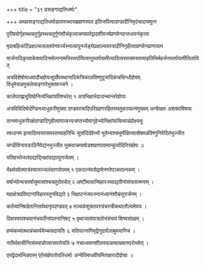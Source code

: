 +++
title = "३९ प्रसङ्गाद्यतिधर्माः"

+++
अथप्रसङ्गाद्यतिधर्माःप्रातरुत्थायब्रह्मणस्पत इतिजपित्वादण्डादीनिमृदंचादायमूत्न

पुरीषयोर्गृहस्थचतुर्गुहस्थचतुर्गुणंशौचंकृत्वाचम्यपर्वद्वादशीवर्ज्यप्रणवेनदन्तधावनंकृत्वा

मृदाबहिःकटिंप्रक्षाल्यजलतर्पणवर्ज्यस्नात्वापुनर्जङ्घेप्रक्षाल्यवस्त्रादीनिगृहीत्वाप्रणवेनप्राणायाम

मार्जनादिकृत्वाकेशवादिनमोत्ननामभिस्तर्पायित्वाभूस्तर्पयामीत्यादिव्यस्तसमस्तव्याहतिभिर्महर्जनस्तर्पयामीतितर्पयेत्

अत्रविशेषोमाधवादौचज्ञेयःसूर्योपस्थानादिकंत्रिकालविष्णुपूजादिकंचसिन्धौज्ञेयम् विधूमेसन्नमुसलेव्यङ्गारेभुक्तवज्जने ।

कालेपराह्णभूयिष्ठेनित्यंभिक्षांयतिश्चरेत् १ अत्रभिक्षाभेदाःग्रन्थान्तरेज्ञेयाः

अत्रविविदिषोर्दण्डिनःमाधुकरीमुख्या दण्डवस्त्रादिपरिग्रहणरहितस्यतुकरपात्नंमुख्यम् अन्येपक्षाः अशक्तविषयाः

तत्नमाधुकरीपक्षेदण्डादिगृहीत्वापञ्चभ्यःसप्तभ्योवागृहेभ्योभिक्षांयाचित्वान्नंप्रोक्ष्यभूः

स्वधानम इत्यादिव्यस्तसमस्तव्याहतिभिः सूर्यादिदेवेभ्यो भूतेभ्यश्चभूमौक्षिप्त्वाशेषमन्नंविष्णुनिवेदितंभुज्जीत

चण्डीविनायकादिनैवेद्यंनभुज्जीत भुक्त्वाचम्यषोडशप्राणायामान्कुर्यादितिसंक्षेपः ॥

यतिहस्तेजलंदद्याद्भिक्षांदद्यात्पुनर्जलम् ।

भैक्ष्यंपर्वतमात्रंस्यात्तज्जलंसागरोपमम् १ एकरात्नंवसेद्रामेनगरेपञ्चरात्नकम् ।

वर्षाभ्योन्यत्रवर्षासुमासांश्चचतुरोवसेत् २ अष्टौमासान्विहारःस्याद्यतीनांसंयतात्मनाम् ।

महाक्षेत्रप्रविष्टानांविहारस्तुनविद्यते ३ भिक्षाटनंजपःस्नानंध्यानंशौचंसुरार्चनम् ।

कर्तव्यानिषडेतानिसर्वथानृपदण्डवत् ४ मञ्चकंशुक्लवस्त्रंचस्त्रीकथालौल्यमेवच ।

दिवास्वापश्चयानंचयतीनांपतनानिषट् ५ वृथाजल्पंपात्रलोभंसंचयं शिष्यसंग्रहम् ।

हव्यंकव्यंतथान्नंचवर्ययेच्चसदायतिः ६ यतिपात्नाणिमृद्वेणुदार्वलाबुमयानिच ।

नतीर्थवासीनित्यंस्यान्नोपवासपरोयतिः ७ नचाध्ययनशीलस्यान्नव्याख्यानपरोभवेत् ।

एतद्वेदार्थभिन्नपरम् एतेसंक्षेपतोयतिधर्माः अन्येपिमाधवीयमिताक्षरादौज्ञेयाः ॥
